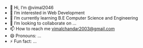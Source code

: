 - 👋 Hi, I’m @vimal2046
- 👀 I’m interested in Web Development 
- 🌱 I’m currently learning B.E Computer Science and Engineering
- 💞️ I’m looking to collaborate on ...
- 📫 How to reach me vimalchandar2003@gmail.com
- 😄 Pronouns: ...
- ⚡ Fun fact: ...

<!---
vimal2046/vimal2046 is a ✨ special ✨ repository because its `README.md` (this file) appears on your GitHub profile.
You can click the Preview link to take a look at your changes.
--->
